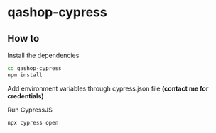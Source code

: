 # qashop-cypress

## How to

Install the dependencies

```sh
cd qashop-cypress
npm install
```

Add environment variables through cypress.json file **(contact me for credentials)**

Run CypressJS
```sh
npx cypress open
```